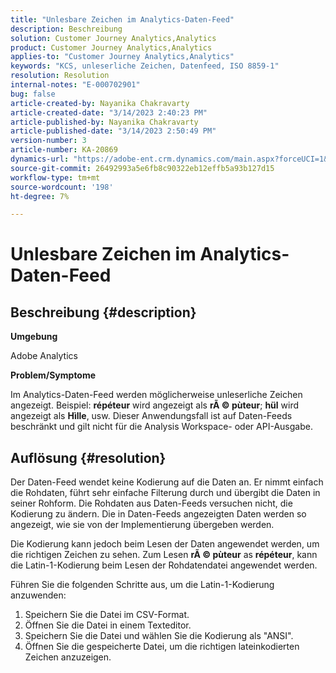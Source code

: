 ```yaml
---
title: "Unlesbare Zeichen im Analytics-Daten-Feed"
description: Beschreibung
solution: Customer Journey Analytics,Analytics
product: Customer Journey Analytics,Analytics
applies-to: "Customer Journey Analytics,Analytics"
keywords: "KCS, unleserliche Zeichen, Datenfeed, ISO 8859-1"
resolution: Resolution
internal-notes: "E-000702901"
bug: false
article-created-by: Nayanika Chakravarty
article-created-date: "3/14/2023 2:40:23 PM"
article-published-by: Nayanika Chakravarty
article-published-date: "3/14/2023 2:50:49 PM"
version-number: 3
article-number: KA-20869
dynamics-url: "https://adobe-ent.crm.dynamics.com/main.aspx?forceUCI=1&pagetype=entityrecord&etn=knowledgearticle&id=635a4c26-76c2-ed11-83ff-6045bd006a22"
source-git-commit: 26492993a5e6fb8c90322eb12effb5a93b127d15
workflow-type: tm+mt
source-wordcount: '198'
ht-degree: 7%

---
```


# Unlesbare Zeichen im Analytics-Daten-Feed

## Beschreibung {#description}


<b>Umgebung</b>

Adobe Analytics

<b>Problem/Symptome</b>

Im Analytics-Daten-Feed werden möglicherweise unleserliche Zeichen angezeigt. Beispiel: <b>répéteur</b> wird angezeigt als <b>rÃ © pùteur</b>; <b>hül</b> wird angezeigt als <b>Hìlle</b>, usw. Dieser Anwendungsfall ist auf Daten-Feeds beschränkt und gilt nicht für die Analysis Workspace- oder API-Ausgabe.


## Auflösung {#resolution}


Der Daten-Feed wendet keine Kodierung auf die Daten an. Er nimmt einfach die Rohdaten, führt sehr einfache Filterung durch und übergibt die Daten in seiner Rohform. Die Rohdaten aus Daten-Feeds versuchen nicht, die Kodierung zu ändern. Die in Daten-Feeds angezeigten Daten werden so angezeigt, wie sie von der Implementierung übergeben werden.

Die Kodierung kann jedoch beim Lesen der Daten angewendet werden, um die richtigen Zeichen zu sehen. Zum Lesen <b>rÃ © pùteur</b> as <b>répéteur</b>, kann die Latin-1-Kodierung beim Lesen der Rohdatendatei angewendet werden.

Führen Sie die folgenden Schritte aus, um die Latin-1-Kodierung anzuwenden:

1. Speichern Sie die Datei im CSV-Format.
2. Öffnen Sie die Datei  in einem Texteditor.
3. Speichern Sie die Datei und wählen Sie die Kodierung als &quot;ANSI&quot;.
4. Öffnen Sie die gespeicherte Datei, um die richtigen lateinkodierten Zeichen anzuzeigen.

